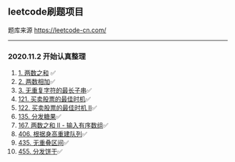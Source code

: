 ## leetcode刷题项目
题库来源 https://leetcode-cn.com/

---
### 2020.11.2 开始认真整理

1. [1. 两数之和](src/main/java/cn/zbq/leet0001/twosum/README.md) ✅
2. [2. 两数相加](src/main/java/cn/zbq/leet0002/addtwonumbers/README.md)✅
3. [3. 无重复字符的最长子串](src/main/java/cn/zbq/leet0003/lengthoflongestsubstring/README.md)✅
121. [121. 买卖股票的最佳时机](src/main/java/cn/zbq/leet0121/besttimetobuyandsellstock/README.md)✅
122. [122. 买卖股票的最佳时机 II](src/main/java/cn/zbq/leet0122/besttimetobuyandsellstockii/README.md)✅
135. [135. 分发糖果](src/main/java/cn/zbq/leet0135/candy/README.md)✅
167. [167. 两数之和 II - 输入有序数组](src/main/java/cn/zbq/leet0167/twosumiiinputarrayissorted/README.md)✅
406. [406. 根据身高重建队列](src/main/java/cn/zbq/leet0406/reconstructqueue/README.md)✅
435. [435. 无重叠区间](src/main/java/cn/zbq/leet0435/nonoverlappingintervals/README.md)✅
455. [455. 分发饼干](src/main/java/cn/zbq/leet0455/assigncookies/README.md)✅
